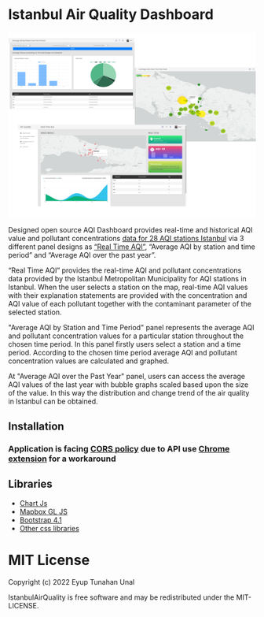 
<h1>Istanbul Air Quality Dashboard</h1>

<img src="https://github.com/eyptunahnunl/IstanbulAirQualityDashboard/blob/main/images/screenshot/img.png" alt="">



Designed open source AQI Dashboard provides real-time and historical AQI value and pollutant concentrations <a href="https://data.ibb.gov.tr/dataset/hava-kalitesi-istasyon-bilgileri-web-servisi">data for 28 AQI stations Istanbul</a> via 3 different panel designs as  <a href="https://data.ibb.gov.tr/dataset/hava-kalitesi-istasyon-olcum-sonuclari-web-servisi">“Real Time AQI”</a>, “Average AQI by station and time period” and “Average AQI over the past year”. 

<p>“Real Time AQI” provides the real-time AQI and pollutant concentrations data provided by the Istanbul Metropolitan Municipality for AQI stations in Istanbul. When the user selects a station on the map, real-time AQI values with their explanation statements are provided with the concentration and AQI value of each pollutant together with the contaminant parameter of the selected station. </p>

"Average AQI by Station and Time Period" panel represents the average AQI and pollutant concentration values for a particular station throughout the chosen time period. In this panel firstly users select a station and a time period. According to the chosen time period average AQI and pollutant concentration values are calculated and graphed. 

At "Average AQI over the Past Year" panel, users can access the average AQI values of the last year with bubble graphs scaled based upon the size of the value. In this way the distribution and change trend of the air quality in Istanbul can be obtained.



## Installation

### Application is facing <a href="https://developer.mozilla.org/en-US/docs/Web/HTTP/CORS">CORS policy</a> due to API use <a href="https://chrome.google.com/webstore/detail/allow-cors-access-control/lhobafahddgcelffkeicbaginigeejlf">Chrome extension</a> for a workaround

## Libraries


<ul>
  <li>
    <a href="https://www.chartjs.org/">Chart Js</a>
</li>
<li>
    <a href="https://www.mapbox.com/">Mapbox GL JS</a>
</li>
<li>
   <a href="https://getbootstrap.com/">Bootstrap 4.1 </a>
</li>
  
<li>
   <a href="https://fontawesome.com/">Other css libraries </a>
</li>
  
  
</ul>






# MIT License



Copyright (c) 2022 Eyup Tunahan Unal

IstanbulAirQuality is free software and may be redistributed under the MIT-LICENSE.

